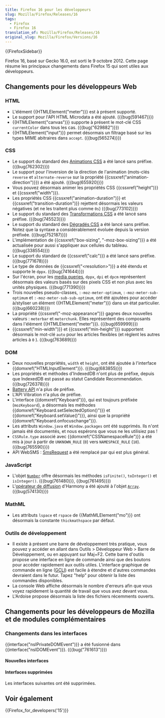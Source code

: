 ```yaml
---
title: Firefox 16 pour les développeurs
slug: Mozilla/Firefox/Releases/16
tags:
  - Firefox
  - Firefox 16
translation_of: Mozilla/Firefox/Releases/16
original_slug: Mozilla/Firefox/Versions/16
---
```

{{FirefoxSidebar}}

Firefox 16, basé sur Gecko 16.0, est sorti le 9 octobre 2012. Cette page résume les principaux changements dans Firefox 15 qui sont utiles aux développeurs.

## Changements pour les développeurs Web

### HTML

- L'élément {{HTMLElement("meter")}} est à présent supporté.
- Le support pour l'API HTML Microdata a été ajouté. ({{bug(591467)}})
- {{HTMLElement("canvas")}} supporte à présent le mot-clé CSS `currentColor` dans tous les cas. ({{bug("629882")}})
- {{HTMLElement("input")}} permet désormais un filtrage basé sur les types MIME abitraires dans `accept`. ({{bug(565274)}})

### CSS

- Le support du standard des [Animations CSS](/fr/docs/CSS/Animations_CSS) a été lancé sans préfixe. ({{bug(762302)}})
- Le support pour l'inversion de la direction de l'animation (mots-clés `reverse` et `alternate-reverse` sur la propriété {{cssxref("animation-direction")}}) a été ajouté. ({{bug(655920)}})
- Vous pouvez désormais animer les propriétés CSS {{cssxref("height")}} et {{cssxref("width")}}.
- Les propriétés CSS {{cssxref("animation-duration")}} et {{cssxref("transition-duration")}} rejettent désormais les valeurs négatives (et ne les traitent plus comme `0s`) ({{bug(773102)}})
- Le support du standard des [Transformations CSS](/fr/docs/CSS/Utilisation_des_transformations_CSS) a été lancé sans préfixe. ({{bug(745523)}})
- Le support du standard des [Dégradés CSS](/fr/docs/CSS/Using_CSS_gradients) a été lancé sans préfixe. Notez que la syntaxe a considérablement évoluée depuis la version préfixée. ({{bug(752187)}})
- L'implémentation de {{cssxref("box-sizing", "-moz-box-sizing")}} a été actualisée pour aussi s'appliquer aux cellules du tableau. ({{bug(338554)}})
- Le support du standard de {{cssxref("calc")}} a été lancé sans préfixe. ({{bug(771678)}})
- Le type de données de {{cssxref("&lt;resolution&gt;")}} a été étendu et supporte le `dppx`. ({{bug(741644)}})
- Sur l'écran, pour les [media queries](/fr/docs/CSS/Media_queries), `dppx`, `dpi` et `dpcm` représentent désormais des valeurs basés sur des pixels CSS et non plus avec les unités physiques. ({{bug(771390)}})
- Trois nouvelles pseudo-classes, `:-moz-meter-optimum`, `:-moz-meter-sub-optimum` et `:-moz-meter-sub-sub-optimum`, ont été ajoutées pour accéder à/styliser un élément {{HTMLElement("meter")}} dans un état particulier. ({{bug(660238)}})
- La propriété {{cssxref("-moz-appearance")}} gagnes deux nouvelles valeurs : `meterbar` et `meterchunk`. Elles représentent des composants dans l'élément {{HTMLElement("meter")}}. ({{bug(659999)}})
- {{cssxref("min-width")}} et {{cssxref("min-height")}} supportent désormais le mot-clé `auto` pour les articles flexibles (et règlent les autres articles à `0` ). ({{bug(763689)}})

### DOM

- Deux nouvelles propriétés, `width` et `height`, ont été ajoutée à l'interface {{domxref("HTMLInputElement")}}. ({{bug(683855)}})
- Les propriétés et méthodes d'IndexedDB n'ont plus de préfixe, depuis que IndexedDB est passé au statut Candidate Recommendation. ({{bug(726378)}})
- [Battery API](/fr/docs/DOM/window.navigator.battery) n'a plus de préfixe.
- L'API Vibration n'a plus de préfixe.
- L'interface {{domxref("Keyboard")}}, qui est toujours préfixée (`mozKeyboard`), a désormais les méthodes {{domxref("Keyboard.setSelectedOption()")}} et {{domxref("Keyboard.setValue()")}}, ainsi que la propriété {{domxref("Keyboard.onfocuschange")}}.
- Les attributs `Window.java` et `Window.packages` ont été supprimés. Ils n'ont jamais été documentés, et nous espérons que vous ne les utilisiez pas !
- `CSSRule.type` associé avec {{domxref("CSSNamespaceRule")}} a été mis à jour à partir de `UNKNOWN_RULE` (`0`) vers `NAMESPACE_RULE` (`10`). ({{bug(765590)}})
- API WebSMS : [SmsRequest](/fr/docs/DOM/SmsRequest) a été remplacé par qui est plus général.

### JavaScript

- L'objet [`Number`](/fr/docs/JavaScript/Reference/Global_Objects/Number) offre désormais les méthodes `isFinite()`, `toInteger()` et `isInteger()`. ({{bug(761480)}}, {{bug(761495)}})
- L'[opérateur de diffusion](http://wiki.ecmascript.org/doku.php?id=harmony:spread) d'Harmony a été ajouté à l'objet [`Array`](/fr/docs/JavaScript/Reference/Global_Objects/Array). ({{bug(574130)}})

### MathML

- Les attributs `lspace` et `rspace` de {{MathMLElement("mo")}} ont désormais la constante `thickmathspace` par défaut.

### Outils de développement

- Il existe à présent une barre de développement très pratique, vous pouvez y accéder en allant dans Outils > Développeur Web > Barre de Développement, ou en appuyant sur Maj+F2. Cette barre d'outils propose une interface en ligne de commande ainsi que des boutons pour accéder rapidement aux outils utiles. L'interface graphique de commande en ligne ([GCLI](/fr/docs/Tools/GCLI)) est facile à étendre et d'autres commandes devraient dans le futur. Tapez "help" pour obtenir la liste des commandes disponibles.
- La console Web affiche désormais le nombre d'erreurs afin que vous voyez rapidement la quantité de travail que vous avez devant vous.
- L'Ardoise propose désormais la liste des fichiers récemments ouverts.

## Changements pour les développeurs de Mozilla et de modules complémentaires

### Changements dans les interfaces

{{interface("nsIPrivateDOMEvent")}} a été fusionné dans {{interface("nsIDOMEvent")}}. ({{bug("761613")}})

#### Nouvelles interfaces

#### Interfaces supprimées

Les interfaces suivantes ont été supprimées.

## Voir également

{{Firefox_for_developers('15')}}
